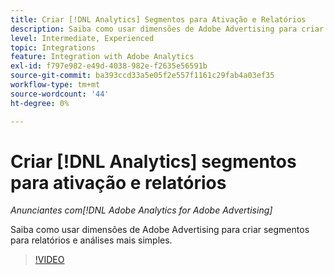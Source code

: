 ```yaml
---
title: Criar [!DNL Analytics] Segmentos para Ativação e Relatórios
description: Saiba como usar dimensões de Adobe Advertising para criar segmentos para relatórios e análises mais simples.
level: Intermediate, Experienced
topic: Integrations
feature: Integration with Adobe Analytics
exl-id: f797e982-e49d-4038-982e-f2635e56591b
source-git-commit: ba393ccd33a5e05f2e557f1161c29fab4a03ef35
workflow-type: tm+mt
source-wordcount: '44'
ht-degree: 0%

---
```


# Criar [!DNL Analytics] segmentos para ativação e relatórios

*Anunciantes com[!DNL Adobe Analytics for Adobe Advertising]*

Saiba como usar dimensões de Adobe Advertising para criar segmentos para relatórios e análises mais simples.

>[!VIDEO](https://video.tv.adobe.com/v/33916)
